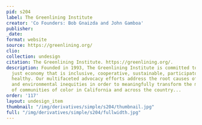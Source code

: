 ```yaml
---
pid: s204
label: The Greenlining Institute
creator: 'Co Founders: Bob Gnaizda and John Gamboa'
publisher:
_date:
format: website
source: https://greenlining.org/
clio:
collection: undesign
citation: The Greenlining Institute. https://greenlining.org/.
description: Founded in 1993, The Greenlining Institute is committed to building a
  just economy that is inclusive, cooperative, sustainable, participatory, fair, and
  healthy. Our multifaceted advocacy efforts address the root causes of racial, economic,
  and environmental inequities in order to meaningfully transform the material conditions
  of communities of color in California and across the country...
order: '117'
layout: undesign_item
thumbnail: "/img/derivatives/simple/s204/thumbnail.jpg"
full: "/img/derivatives/simple/s204/fullwidth.jpg"
---
```

